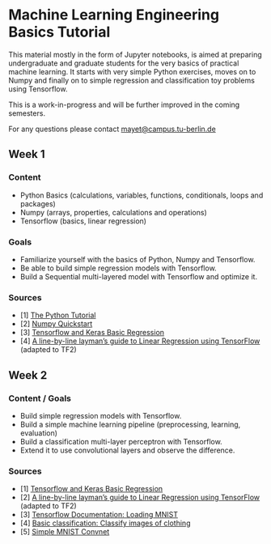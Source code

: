# Machine Learning Engineering Basics Tutorial

This material mostly in the form of Jupyter notebooks, is aimed at preparing undergraduate and graduate students for the very basics of practical machine learning. It starts with very simple Python exercises, moves on to Numpy and finally on to simple regression and classification toy problems using Tensorflow. 

This is a work-in-progress and will be further improved in the coming semesters.

For any questions please contact mayet@campus.tu-berlin.de

## Week 1

### Content
  - Python Basics (calculations, variables, functions, conditionals, loops and packages)
  - Numpy (arrays, properties, calculations and operations)
  - Tensorflow (basics, linear regression)

### Goals
  - Familiarize yourself with the basics of Python, Numpy and Tensorflow.
  - Be able to build simple regression models with Tensorflow.
  - Build a Sequential multi-layered model with Tensorflow and optimize it.

### Sources
  - [1] [The Python Tutorial](https://docs.python.org/3/tutorial/)
  - [2] [Numpy Quickstart](https://numpy.org/devdocs/user/quickstart.html)
  - [3] [Tensorflow and Keras Basic Regression](https://www.tensorflow.org/tutorials/keras/regression)
  - [4] [A line-by-line layman’s guide to Linear Regression using TensorFlow](https://towardsdatascience.com/a-line-by-line-laymans-guide-to-linear-regression-using-tensorflow-3c0392aa9e1f) (adapted to TF2)

## Week 2

### Content / Goals
  - Build simple regression models with Tensorflow.
  - Build a simple machine learning pipeline (preprocessing, learning, evaluation)
  - Build a classification multi-layer perceptron with Tensorflow.
  - Extend it to use convolutional layers and observe the difference.

### Sources
  - [1] [Tensorflow and Keras Basic Regression](https://www.tensorflow.org/tutorials/keras/regression)
  - [2] [A line-by-line layman’s guide to Linear Regression using TensorFlow](https://towardsdatascience.com/a-line-by-line-laymans-guide-to-linear-regression-using-tensorflow-3c0392aa9e1f) (adapted to TF2)
  - [3] [Tensorflow Documentation: Loading MNIST](https://www.tensorflow.org/api_docs/python/tf/keras/datasets/mnist/load_data)
  - [4] [Basic classification: Classify images of clothing](https://www.tensorflow.org/tutorials/keras/classification)
  - [5] [Simple MNIST Convnet](https://keras.io/examples/vision/mnist_convnet/)


